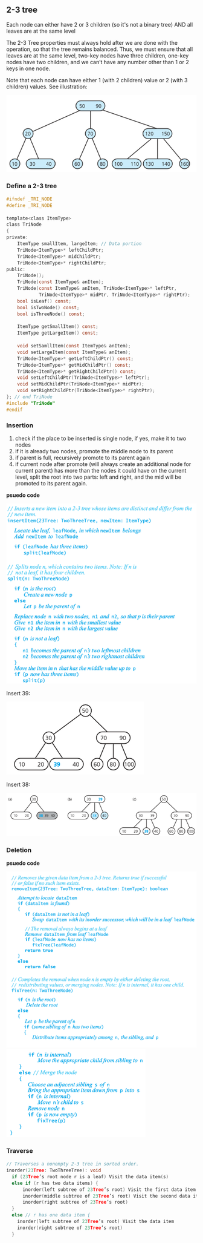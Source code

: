 ## 2-3 tree

Each node can either have 2 or 3 children (so it's not a binary tree) AND all leaves are at the same level

The 2-3 Tree properties must always hold after we are done with the operation, so that the tree remains balanced. Thus, we must ensure that all leaves are at the same level, two-key nodes have three children, one-key nodes have two children, and we can’t have any number other than 1 or 2 keys in one node.

Note that each node can have either 1 (with 2 children) value or 2 (with 3 children) values. See illustration:

![Screen Shot 2020-07-10 at 1.28.43 PM.png](resources/283B7738A5DEA63D34036616ECDC5BC2.png)

### Define a 2-3 tree

```c
#ifndef _TRI_NODE
#define _TRI_NODE

template<class ItemType>
class TriNode
{
private:
    ItemType smallItem, largeItem; // Data portion
    TriNode<ItemType>* leftChildPtr;
    TriNode<ItemType>* midChildPtr;
    TriNode<ItemType>* rightChildPtr;
public:
    TriNode();
    TriNode(const ItemType& anItem);
    TriNode(const ItemType& anItem, TriNode<ItemType>* leftPtr, 
            TriNode<ItemType>* midPtr, TriNode<ItemType>* rightPtr);
    bool isLeaf() const;
    bool isTwoNode() const;
    bool isThreeNode() const;
    
    ItemType getSmallItem() const;
    ItemType getLargeItem() const;
    
    void setSamllItem(const ItemType& anItem);
    void setLargeItem(const ItemType& anItem);
    TriNode<ItemType>* getLeftChildPtr() const; 
    TriNode<ItemType>* getMidChildPtr() const; 
    TriNode<ItemType>* getRightChildPtr() const;
    void setLeftChildPtr(TriNode<ItemType>* leftPtr); 
    void setMidChildPtr(TriNode<ItemType>* midPtr); 
    void setRightChildPtr(TriNode<ItemType>* rightPtr);
}; // end TriNode
#include "TriNode"
#endif
```

### Insertion

1. check if the place to be inserted is single node, if yes, make it to two nodes
2. if it is already two nodes, promote the middle node to its parent
3. if parent is full, recursively promote to its parent again
4. if current node after promote (will always create an additional node for current parent) has more than the nodes it could have on the current level, split the root into two parts: left and right, and the mid will be promoted to its parent again.

**psuedo code**

![Screen Shot 2020-07-10 at 1.55.47 PM.png](resources/28E3872636082A2C1764A026DF318468.png)

Insert 39:

![Screen Shot 2020-07-10 at 1.48.25 PM.png](resources/02748437CBE0B912DB4B406D5D0B4CE7.png)

Insert 38:

![Screen Shot 2020-07-10 at 1.49.01 PM.png](resources/2D198B8844EC22B6987B7A9EDFD8124A.png)

### Deletion

**psuedo code**

![Screen Shot 2020-07-10 at 5.13.00 PM.png](resources/EE254AE796360DA8DB94151FE85C4A3B.png)
![Screen Shot 2020-07-10 at 5.13.40 PM.png](resources/B960E3DBFD20EC398B876992BB7DF0FC.png)

### Traverse

```c
// Traverses a nonempty 2-3 tree in sorted order. 
inorder(23Tree: TwoThreeTree): void
  if (23Tree’s root node r is a leaf) Visit the data item(s)
  else if (r has two data items) {
      inorder(left subtree of 23Tree’s root) Visit the first data item
      inorder(middle subtree of 23Tree’s root) Visit the second data item
      inorder(right subtree of 23Tree’s root) 
  }
  else // r has one data item {
    inorder(left subtree of 23Tree’s root) Visit the data item
    inorder(right subtree of 23Tree’s root)
  }
```